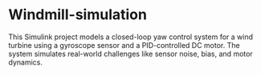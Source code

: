 # Windmill-simulation
This Simulink project models a closed-loop yaw control system for a wind turbine using a gyroscope sensor and a PID-controlled DC motor. The system simulates real-world challenges like sensor noise, bias, and motor dynamics. 
